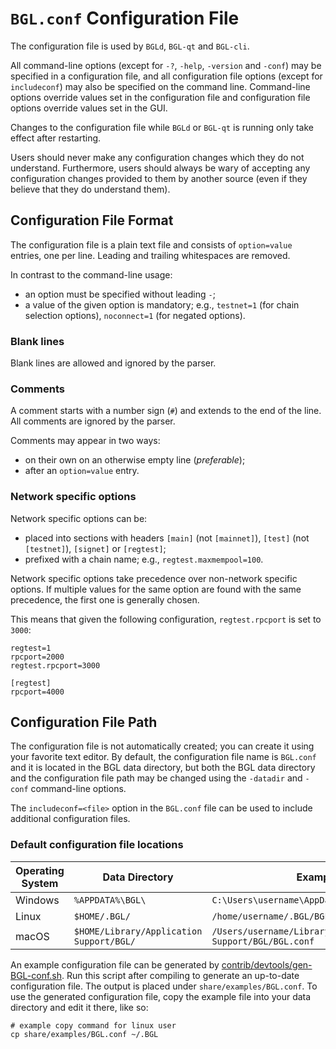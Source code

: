 # `BGL.conf` Configuration File

The configuration file is used by `BGLd`, `BGL-qt` and `BGL-cli`.

All command-line options (except for `-?`, `-help`, `-version` and `-conf`) may be specified in a configuration file, and all configuration file options (except for `includeconf`) may also be specified on the command line. Command-line options override values set in the configuration file and configuration file options override values set in the GUI.

Changes to the configuration file while `BGLd` or `BGL-qt` is running only take effect after restarting.

Users should never make any configuration changes which they do not understand. Furthermore, users should always be wary of accepting any configuration changes provided to them by another source (even if they believe that they do understand them).

## Configuration File Format

The configuration file is a plain text file and consists of `option=value` entries, one per line. Leading and trailing whitespaces are removed.

In contrast to the command-line usage:
- an option must be specified without leading `-`;
- a value of the given option is mandatory; e.g., `testnet=1` (for chain selection options), `noconnect=1` (for negated options).

### Blank lines

Blank lines are allowed and ignored by the parser.

### Comments

A comment starts with a number sign (`#`) and extends to the end of the line. All comments are ignored by the parser.

Comments may appear in two ways:
- on their own on an otherwise empty line (_preferable_);
- after an `option=value` entry.

### Network specific options

Network specific options can be:
- placed into sections with headers `[main]` (not `[mainnet]`), `[test]` (not `[testnet]`), `[signet]` or `[regtest]`;
- prefixed with a chain name; e.g., `regtest.maxmempool=100`.

Network specific options take precedence over non-network specific options.
If multiple values for the same option are found with the same precedence, the
first one is generally chosen.

This means that given the following configuration, `regtest.rpcport` is set to `3000`:

```
regtest=1
rpcport=2000
regtest.rpcport=3000

[regtest]
rpcport=4000
```

## Configuration File Path

The configuration file is not automatically created; you can create it using your favorite text editor. By default, the configuration file name is `BGL.conf` and it is located in the BGL data directory, but both the BGL data directory and the configuration file path may be changed using the `-datadir` and `-conf` command-line options.

The `includeconf=<file>` option in the `BGL.conf` file can be used to include additional configuration files.

### Default configuration file locations

Operating System | Data Directory | Example Path
-- | -- | --
Windows | `%APPDATA%\BGL\` | `C:\Users\username\AppData\Roaming\BGL\BGL.conf`
Linux | `$HOME/.BGL/` | `/home/username/.BGL/BGL.conf`
macOS | `$HOME/Library/Application Support/BGL/` | `/Users/username/Library/Application Support/BGL/BGL.conf`

An example configuration file can be generated by [contrib/devtools/gen-BGL-conf.sh](../contrib/devtools/gen-BGL-conf.sh).
Run this script after compiling to generate an up-to-date configuration file.
The output is placed under `share/examples/BGL.conf`.
To use the generated configuration file, copy the example file into your data directory and edit it there, like so:

```
# example copy command for linux user
cp share/examples/BGL.conf ~/.BGL
```
